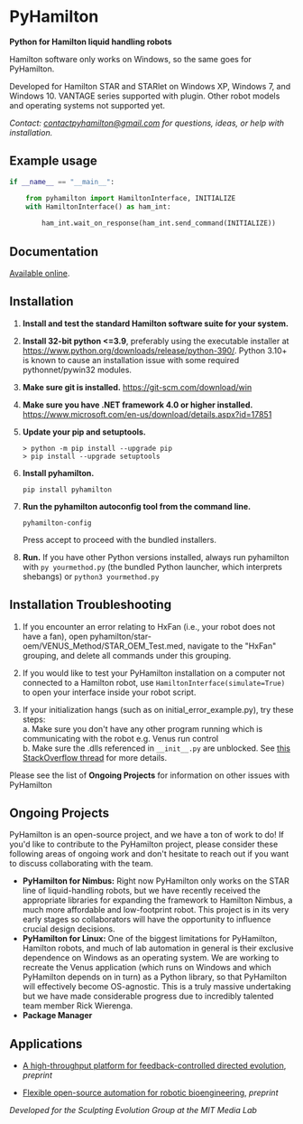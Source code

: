 # PyHamilton

**Python for Hamilton liquid handling robots**

Hamilton software only works on Windows, so the same goes for PyHamilton.

Developed for Hamilton STAR and STARlet on Windows XP, Windows 7, and Windows 10. VANTAGE series supported with plugin. Other robot models and operating systems not supported yet.

_Contact: contactpyhamilton@gmail.com for questions, ideas, or help with installation._

## Example usage
```python
if __name__ == "__main__":

    from pyhamilton import HamiltonInterface, INITIALIZE
    with HamiltonInterface() as ham_int:
    
        ham_int.wait_on_response(ham_int.send_command(INITIALIZE))
```

## Documentation

[Available online](https://dgretton.github.io/pyhamilton-docs/).

## Installation

1. **Install and test the standard Hamilton software suite for your system.**
2. **Install 32-bit python <=3.9**, preferably using the executable installer at https://www.python.org/downloads/release/python-390/. Python 3.10+ is known to cause an installation issue with some required pythonnet/pywin32 modules.
3. **Make sure git is installed.** https://git-scm.com/download/win
4. **Make sure you have .NET framework 4.0 or higher installed.** https://www.microsoft.com/en-us/download/details.aspx?id=17851
5. **Update your pip and setuptools.**
    ```
    > python -m pip install --upgrade pip
    > pip install --upgrade setuptools
    ```
6. **Install pyhamilton.**
   
    ```
    pip install pyhamilton
    ```
    
7. **Run the pyhamilton autoconfig tool from the command line.** 

    ```
    pyhamilton-config
    ``` 

    Press accept to proceed with the bundled installers.

9. **Run.** If you have other Python versions installed, always run pyhamilton with `py yourmethod.py` (the bundled Python launcher, which interprets shebangs) or `python3 yourmethod.py`

## Installation Troubleshooting
1. If you encounter an error relating to HxFan (i.e., your robot does not have a fan), open pyhamilton/star-oem/VENUS_Method/STAR_OEM_Test.med, navigate to the "HxFan" grouping, and delete all commands under this grouping.

2. If you would like to test your PyHamilton installation on a computer not connected to a Hamilton robot, use `HamiltonInterface(simulate=True)` to open your interface inside your robot script. 

3. If your initialization hangs (such as on initial_error_example.py), try these steps:
    </br>a. Make sure you don't have any other program running which is communicating with the robot e.g. Venus run control
    </br>b. Make sure the .dlls referenced in ```__init__.py``` are unblocked. See [this StackOverflow thread](https://stackoverflow.com/questions/28840880/pythonnet-filenotfoundexception-unable-to-find-assembly) for more details.

Please see the list of **Ongoing Projects** for information on other issues with PyHamilton

## Ongoing Projects
PyHamilton is an open-source project, and we have a ton of work to do! If you'd like to contribute to the PyHamilton project, please consider these following areas of ongoing work and don't hesitate to reach out if you want to discuss collaborating with the team.

- **PyHamilton for Nimbus:** Right now PyHamilton only works on the STAR line of liquid-handling robots, but we have recently received the appropriate libraries for expanding the framework to Hamilton Nimbus, a much more affordable and low-footprint robot. This project is in its very early stages so collaborators will have the opportunity to influence crucial design decisions.
- **PyHamilton for Linux:** One of the biggest limitations for PyHamilton, Hamilton robots, and much of lab automation in general is their exclusive dependence on Windows as an operating system. We are working to recreate the Venus application (which runs on Windows and which PyHamilton depends on in turn) as a Python library, so that PyHamilton will effectively become OS-agnostic. This is a truly massive undertaking but we have made considerable progress due to incredibly talented team member Rick Wierenga.
- **Package Manager**

## Applications

- [A high-throughput platform for feedback-controlled directed evolution](https://www.biorxiv.org/content/10.1101/2020.04.01.021022v1), _preprint_

- [Flexible open-source automation for robotic bioengineering](https://www.biorxiv.org/content/10.1101/2020.04.14.041368v1), _preprint_


_Developed for the Sculpting Evolution Group at the MIT Media Lab_
